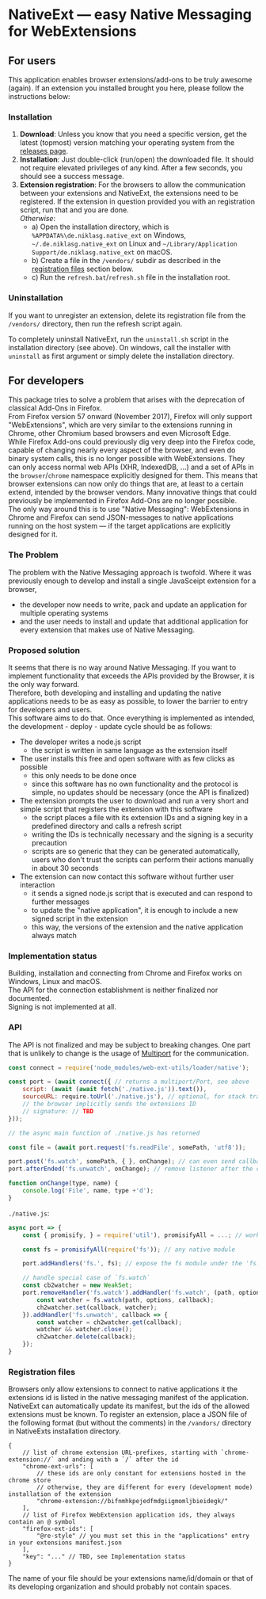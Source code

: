 
# NativeExt — easy Native Messaging for WebExtensions


## For users

This application enables browser extensions/add-ons to be truly awesome (again). If an extension you installed brought you here, please follow the instructions below:

### Installation

1. **Download**: Unless you know that you need a specific version, get the latest (topmost) version matching your operating system from the [releases page](https://github.com/NiklasGollenstede/native-ext/releases).
2. **Installation**: Just double-click (run/open) the downloaded file. It should not require elevated privileges of any kind. After a few seconds, you should see a success message.
3. **Extension registration**: For the browsers to allow the communication between your extensions and NativeExt, the extensions need to be registered. If the extension in question provided you with an registration script, run that and you are done.\
*Otherwise*:
	- a) Open the installation directory, which is `%APPDATA%\de.niklasg.native_ext` on Windows, `~/.de.niklasg.native_ext` on Linux and `~/Library/Application Support/de.niklasg.native_ext` on macOS.
	- b) Create a file in the `/vendors/` subdir as described in the [registration files](#registration-files) section below.
	- c) Run the `refresh.bat`/`refresh.sh` file in the installation root.

### Uninstallation

If you want to unregister an extension, delete its registration file from the `/vendors/` directory, then run the refresh script again.

To completely uninstall NativeExt, run the `uninstall.sh` script in the installation directory (see above). On windows, call the installer with `uninstall` as first argument or simply delete the installation directory.


## For developers

This package tries to solve a problem that arises with the deprecation of classical Add-Ons in Firefox.\
From Firefox version 57 onward (November 2017), Firefox will only support "WebExtensions", which are very similar to the extensions running in Chrome, other Chromium based browsers and even Microsoft Edge.\
While Firefox Add-ons could previously dig very deep into the Firefox code, capable of changing nearly every aspect of the browser, and even do binary system calls, this is no longer possible with WebExtensions. They can only access normal web APIs (XHR, IndexedDB, ...) and a set of APIs in the `browser`/`chrome` namespace explicitly  designed for them. This means that browser extensions can now only do things that are, at least to a certain extend, intended by the browser vendors. Many innovative things that could previously be implemented in Firefox Add-Ons are no longer possible.\
The only way around this is to use "Native Messaging": WebExtensions in Chrome and Firefox can send JSON-messages to native applications running on the host system — if the target applications are explicitly designed for it.

### The Problem

The problem with the Native Messaging approach is twofold. Where it was previously enough to develop and install a single JavaSceipt extension for a browser,
- the developer now needs to write, pack and update an application for multiple operating systems
- and the user needs to install and update that additional application for every extension that makes use of Native Messaging.

### Proposed solution

It seems that there is no way around Native Messaging. If you want to implement functionality that exceeds the APIs provided by the Browser, it is the only way forward.\
Therefore, both developing and installing and updating the native applications needs to be as easy as possible, to lower the barrier to entry for developers and users.\
This software aims to do that. Once everything is implemented as intended, the development - deploy - update cycle should be as follows:

- The developer writes a node.js script
	- the script is written in same language as the extension itself
- The user installs this free and open software with as few clicks as possible
	- this only needs to be done once
	- since this software has no own functionality and the protocol is simple, no updates should be necessary (once the API is finalized)
- The extension prompts the user to download and run a very short and simple script that registers the extension with this software
	- the script places a file with its extension IDs and a signing key in a predefined directory and calls a refresh script
	- writing the IDs is technically necessary and the signing is a security precaution
	- scripts are so generic that they can be generated automatically, users who don't trust the scripts can perform their actions manually in about 30 seconds
- The extension can now contact this software without further user interaction
	- it sends a signed node.js script that is executed and can respond to further messages
	- to update the "native application", it is enough to include a new signed script in the extension
	- this way, the versions of the extension and the native application always match

### Implementation status

Building, installation and connecting from Chrome and Firefox works on Windows, Linux and macOS.\
The API for the connection establishment is neither finalized nor documented.\
Signing is not implemented at all.

### API

The API is not finalized and may be subject to breaking changes.
One part that is unlikely to change is the usage of [Multiport](https://github.com/NiklasGollenstede/multiport) for the communication.

```js
const connect = require('node_modules/web-ext-utils/loader/native');

const port = (await connect({ // returns a multiport/Port, see above
	script: (await (await fetch('./native.js')).text()),
	sourceURL: require.toUrl('./native.js'), // optional, for stack traces
	// the browser implicitly sends the extensions ID
	// signature: // TBD
}));

// the async main function of ./native.js has returned

const file = (await port.request('fs.readFile', somePath, 'utf8'));

port.post('fs.watch', somePath, { }, onChange); // can even send callbacks
port.afterEnded('fs.unwatch', onChange); // remove listener after the connection closed

function onChange(type, name) {
	console.log('File', name, type +'d');
}
```
`./native.js`:
```js
async port => {
	const { promisify, } = require('util'), promisifyAll = ...; // work with promises

	const fs = promisifyAll(require('fs')); // any native module

	port.addHandlers('fs.', fs); // expose the fs module under the 'fs.' prefix

	// handle special case of `fs.watch`
	const cb2watcher = new WeakSet;
	port.removeHandler('fs.watch').addHandler('fs.watch', (path, options, callback) => {
		const watcher = fs.watch(path, options, callback);
		ch2watcher.set(callback, watcher);
	}).addHandler('fs.unwatch', callback => {
		const watcher = ch2watcher.get(callback);
		watcher && watcher.close();
		ch2watcher.delete(callback);
	});
}

```

### Registration files

Browsers only allow extensions to connect to native applications it the extensions id is listed in the native messaging manifest of the application.
NativeExt can automatically update its manifest, but the ids of the allowed extensions must be known. To register an extension, place a JSON file of the following format (but without the comments) in the `/vandors/` directory in NativeExts installation directory.
```json5
{
	// list of chrome extension URL-prefixes, starting with `chrome-extension://` and anding with a `/` after the id
	"chrome-ext-urls": [
		// these ids are only constant for extensions hosted in the chrome store
		// otherwise, they are different for every (development mode) installation of the extension
		"chrome-extension://bifnmhkpejedfmdgiigmomljbieidegk/"
	],
	// list of Firefox WebExtension application ids, they always contain an @ symbol
	"firefox-ext-ids": [
		"@re-style" // you must set this in the "applications" entry in your extensions manifest.json
	],
	"key": "..." // TBD, see Implementation status
}

```
The name of your file should be your extensions name/id/domain or that of its developing organization and should probably not contain spaces.
